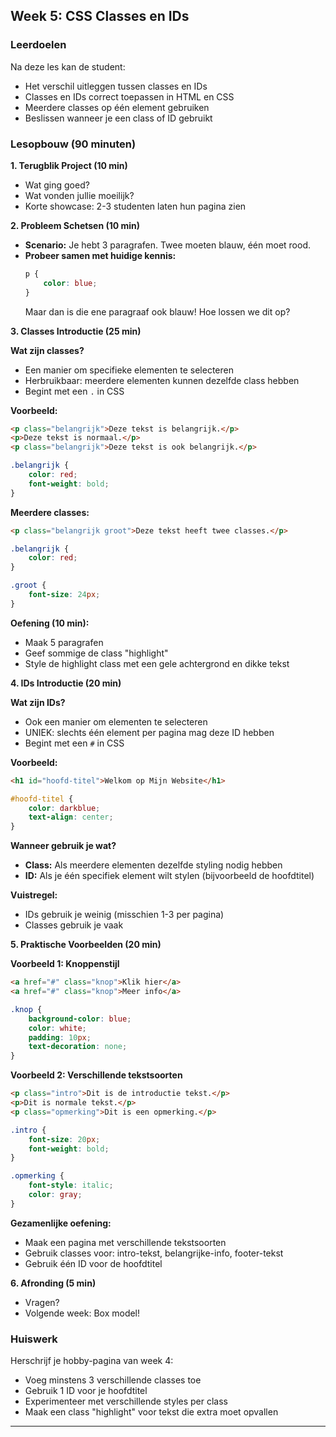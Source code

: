 ## Week 5: CSS Classes en IDs

### Leerdoelen
Na deze les kan de student:
- Het verschil uitleggen tussen classes en IDs
- Classes en IDs correct toepassen in HTML en CSS
- Meerdere classes op één element gebruiken
- Beslissen wanneer je een class of ID gebruikt

### Lesopbouw (90 minuten)

**1. Terugblik Project (10 min)**
- Wat ging goed?
- Wat vonden jullie moeilijk?
- Korte showcase: 2-3 studenten laten hun pagina zien

**2. Probleem Schetsen (10 min)**
- **Scenario:** Je hebt 3 paragrafen. Twee moeten blauw, één moet rood.
- **Probeer samen met huidige kennis:**
  ```css
  p {
      color: blue;
  }
  ```
  Maar dan is die ene paragraaf ook blauw! Hoe lossen we dit op?

**3. Classes Introductie (25 min)**

**Wat zijn classes?**
- Een manier om specifieke elementen te selecteren
- Herbruikbaar: meerdere elementen kunnen dezelfde class hebben
- Begint met een `.` in CSS

**Voorbeeld:**
```html
<p class="belangrijk">Deze tekst is belangrijk.</p>
<p>Deze tekst is normaal.</p>
<p class="belangrijk">Deze tekst is ook belangrijk.</p>
```

```css
.belangrijk {
    color: red;
    font-weight: bold;
}
```

**Meerdere classes:**
```html
<p class="belangrijk groot">Deze tekst heeft twee classes.</p>
```

```css
.belangrijk {
    color: red;
}

.groot {
    font-size: 24px;
}
```

**Oefening (10 min):**
- Maak 5 paragrafen
- Geef sommige de class "highlight"
- Style de highlight class met een gele achtergrond en dikke tekst

**4. IDs Introductie (20 min)**

**Wat zijn IDs?**
- Ook een manier om elementen te selecteren
- UNIEK: slechts één element per pagina mag deze ID hebben
- Begint met een `#` in CSS

**Voorbeeld:**
```html
<h1 id="hoofd-titel">Welkom op Mijn Website</h1>
```

```css
#hoofd-titel {
    color: darkblue;
    text-align: center;
}
```

**Wanneer gebruik je wat?**
- **Class:** Als meerdere elementen dezelfde styling nodig hebben
- **ID:** Als je één specifiek element wilt stylen (bijvoorbeeld de hoofdtitel)

**Vuistregel:**
- IDs gebruik je weinig (misschien 1-3 per pagina)
- Classes gebruik je vaak

**5. Praktische Voorbeelden (20 min)**

**Voorbeeld 1: Knoppenstijl**
```html
<a href="#" class="knop">Klik hier</a>
<a href="#" class="knop">Meer info</a>
```

```css
.knop {
    background-color: blue;
    color: white;
    padding: 10px;
    text-decoration: none;
}
```

**Voorbeeld 2: Verschillende tekstsoorten**
```html
<p class="intro">Dit is de introductie tekst.</p>
<p>Dit is normale tekst.</p>
<p class="opmerking">Dit is een opmerking.</p>
```

```css
.intro {
    font-size: 20px;
    font-weight: bold;
}

.opmerking {
    font-style: italic;
    color: gray;
}
```

**Gezamenlijke oefening:**
- Maak een pagina met verschillende tekstsoorten
- Gebruik classes voor: intro-tekst, belangrijke-info, footer-tekst
- Gebruik één ID voor de hoofdtitel

**6. Afronding (5 min)**
- Vragen?
- Volgende week: Box model!

### Huiswerk
Herschrijf je hobby-pagina van week 4:
- Voeg minstens 3 verschillende classes toe
- Gebruik 1 ID voor je hoofdtitel
- Experimenteer met verschillende styles per class
- Maak een class "highlight" voor tekst die extra moet opvallen

---
